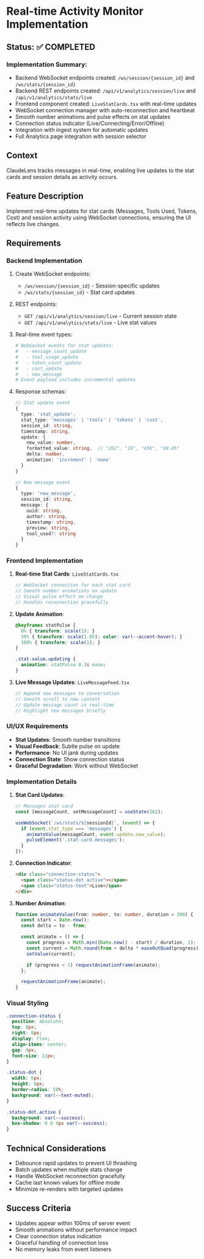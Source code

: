 # Real-time Activity Monitor Implementation

## Status: ✅ COMPLETED

### Implementation Summary:
- Backend WebSocket endpoints created: `/ws/session/{session_id}` and `/ws/stats/{session_id}`
- Backend REST endpoints created: `/api/v1/analytics/session/live` and `/api/v1/analytics/stats/live`
- Frontend component created: `LiveStatCards.tsx` with real-time updates
- WebSocket connection manager with auto-reconnection and heartbeat
- Smooth number animations and pulse effects on stat updates
- Connection status indicator (Live/Connecting/Error/Offline)
- Integration with ingest system for automatic updates
- Full Analytics page integration with session selector

## Context
ClaudeLens tracks messages in real-time, enabling live updates to the stat cards and session details as activity occurs.

## Feature Description
Implement real-time updates for stat cards (Messages, Tools Used, Tokens, Cost) and session activity using WebSocket connections, ensuring the UI reflects live changes.

## Requirements

### Backend Implementation
1. Create WebSocket endpoints:
   - `/ws/session/{session_id}` - Session-specific updates
   - `/ws/stats/{session_id}` - Stat card updates

2. REST endpoints:
   - `GET /api/v1/analytics/session/live` - Current session state
   - `GET /api/v1/analytics/stats/live` - Live stat values

3. Real-time event types:
   ```python
   # WebSocket events for stat updates:
   #   - message_count_update
   #   - tool_usage_update
   #   - token_count_update
   #   - cost_update
   #   - new_message
   # Event payload includes incremental updates
   ```

4. Response schemas:
   ```typescript
   // Stat update event
   {
     type: 'stat_update',
     stat_type: 'messages' | 'tools' | 'tokens' | 'cost',
     session_id: string,
     timestamp: string,
     update: {
       new_value: number,
       formatted_value: string,  // "262", "18", "45K", "$0.45"
       delta: number,
       animation: 'increment' | 'none'
     }
   }

   // New message event
   {
     type: 'new_message',
     session_id: string,
     message: {
       uuid: string,
       author: string,
       timestamp: string,
       preview: string,
       tool_used?: string
     }
   }
   ```

### Frontend Implementation

1. **Real-time Stat Cards**: `LiveStatCards.tsx`
   ```typescript
   // WebSocket connection for each stat card
   // Smooth number animations on update
   // Visual pulse effect on change
   // Handles reconnection gracefully
   ```

2. **Update Animation**:
   ```css
   @keyframes statPulse {
     0% { transform: scale(1); }
     50% { transform: scale(1.05); color: var(--accent-hover); }
     100% { transform: scale(1); }
   }

   .stat-value.updating {
     animation: statPulse 0.3s ease;
   }
   ```

3. **Live Message Updates**: `LiveMessageFeed.tsx`
   ```typescript
   // Append new messages to conversation
   // Smooth scroll to new content
   // Update message count in real-time
   // Highlight new messages briefly
   ```

### UI/UX Requirements
- **Stat Updates**: Smooth number transitions
- **Visual Feedback**: Subtle pulse on update
- **Performance**: No UI jank during updates
- **Connection State**: Show connection status
- **Graceful Degradation**: Work without WebSocket

### Implementation Details

1. **Stat Card Updates**:
   ```typescript
   // Messages stat card
   const [messageCount, setMessageCount] = useState(262);

   useWebSocket(`/ws/stats/${sessionId}`, (event) => {
     if (event.stat_type === 'messages') {
       animateValue(messageCount, event.update.new_value);
       pulseElement('.stat-card.messages');
     }
   });
   ```

2. **Connection Indicator**:
   ```html
   <div class="connection-status">
     <span class="status-dot active"></span>
     <span class="status-text">Live</span>
   </div>
   ```

3. **Number Animation**:
   ```typescript
   function animateValue(from: number, to: number, duration = 300) {
     const start = Date.now();
     const delta = to - from;

     const animate = () => {
       const progress = Math.min((Date.now() - start) / duration, 1);
       const current = Math.round(from + delta * easeOutQuad(progress));
       setValue(current);

       if (progress < 1) requestAnimationFrame(animate);
     };

     requestAnimationFrame(animate);
   }
   ```

### Visual Styling
```css
.connection-status {
  position: absolute;
  top: 8px;
  right: 8px;
  display: flex;
  align-items: center;
  gap: 4px;
  font-size: 11px;
}

.status-dot {
  width: 6px;
  height: 6px;
  border-radius: 50%;
  background: var(--text-muted);
}

.status-dot.active {
  background: var(--success);
  box-shadow: 0 0 4px var(--success);
}
```

## Technical Considerations
- Debounce rapid updates to prevent UI thrashing
- Batch updates when multiple stats change
- Handle WebSocket reconnection gracefully
- Cache last known values for offline mode
- Minimize re-renders with targeted updates

## Success Criteria
- Updates appear within 100ms of server event
- Smooth animations without performance impact
- Clear connection status indication
- Graceful handling of connection loss
- No memory leaks from event listeners
